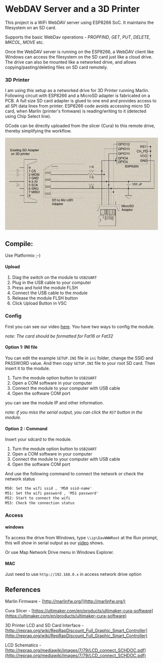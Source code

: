 # WebDAV Server and a 3D Printer

This project is a WiFi WebDAV server using ESP8266 SoC. It maintains the filesystem on an SD card.

Supports the basic WebDav operations - *PROPFIND*, *GET*, *PUT*, *DELETE*, *MKCOL*, *MOVE* etc.

Once the WebDAV server is running on the ESP8266, a WebDAV client like Windows can access the filesystem on the SD card just like a cloud drive. The drive can also be mounted like a networked drive, and allows copying/pasting/deleting files on SD card remotely.

### 3D Printer

I am using this setup as a networked drive for 3D Printer running Marlin. Following circuit with ESP8266 and a MicroSD adapter is fabricated on a PCB. A full size SD card adapter is glued to one end and provides access to all SPI data lines from printer. ESP8266 code avoids accessing micro SD card, when Marlin (printer's firmware) is reading/writing to it (detected using Chip Select line).

GCode can be directly uploaded from the slicer (Cura) to this remote drive, thereby simplifying the workflow.

![Printer Hookup Diagram](PrinterHookup2.jpg)

## Compile:

Use Platformio ;-)

#### Upload

1. Diag the switch on the module to `USB2UART`
2. Plug in the USB cable to your computer
3. Press and hold the module FLSH
4. Connect the USB cable to the module
5. Release the module FLSH button
6. Click Upload Button in VSC

### Config

First you can see our video [here](https://www.youtube.com/watch?v=YAFAK-jPcOs). You have two ways to config the module.

*note: The card should be formatted for Fat16 or Fat32*

#### Option 1: INI file

You can edit the example ```SETUP.INI``` file in ```ini``` folder, change the SSID and PASSWORD value. And then copy ```SETUP.INI``` file to your root SD card. Then insert it to the module.

1. Turn the module option button to ```USB2UART```
2. Open a COM software in your computer
3. Connect the module to your computer with USB cable
4. Open the software COM port

you can see the module IP and other information.

*note: if you miss the serial output, you can click the ```RST``` button in the module.*

#### Option 2 : Command

Insert your sdcard to the module.

1. Turn the module option button to ```USB2UART```
2. Open a COM software in your computer
3. Connect the module to your computer with USB cable
4. Open the software COM port

And use the following command to connect the network or check the network status

    M50: Set the wifi ssid , 'M50 ssid-name'
    M51: Set the wifi password , 'M51 password'
    M52: Start to connect the wifi
    M53: Check the connection status

### Access

#### windows

To access the drive from Windows, type ```\\ip\DavWWWRoot``` at the Run prompt, this will show in serial output as our [video](https://www.youtube.com/watch?v=YAFAK-jPcOs) shows.

Or use Map Network Drive menu in Windows Explorer.

#### MAC

Just need to use  ```http://192.168.0.x``` in access network drive option

## References

Marlin Firmware - [http://marlinfw.org/](http://marlinfw.org/)

Cura Slicer - [https://ultimaker.com/en/products/ultimaker-cura-software](https://ultimaker.com/en/products/ultimaker-cura-software)

3D Printer LCD and SD Card Interface - [http://reprap.org/wiki/RepRapDiscount_Full_Graphic_Smart_Controller](http://reprap.org/wiki/RepRapDiscount_Full_Graphic_Smart_Controller)

LCD Schematics - [http://reprap.org/mediawiki/images/7/79/LCD_connect_SCHDOC.pdf](http://reprap.org/mediawiki/images/7/79/LCD_connect_SCHDOC.pdf)
